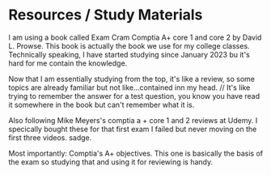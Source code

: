 # Resources / Study Materials 

I am using a book called Exam Cram Comptia A+ core 1 and core 2 by David L. Prowse.
This book is actually the book we use for my college classes.
Technically speaking, I have started studying since January 2023 bu it's hard for me contain the knowledge.

Now that I am essentially studying from the top, it's like a review, so some topics are already familiar but not like...contained inn my head. //
It's like trying to remember the answer for a test question, you know you have read it somewhere in the book but can't remember what it is.

Also following Mike Meyers's comptia a + core 1 and 2 reviews at Udemy.
I specically bought these for that first exam I failed but never moving on the first three videos. sadge.

Most importantly:
Comptia's A+ objectives. This one is basically the basis of the exam so studying that and using it for reviewing is handy.
